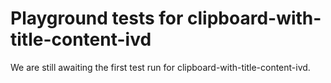 # Playground tests for clipboard-with-title-content-ivd
We are still awaiting the first test run for clipboard-with-title-content-ivd.
